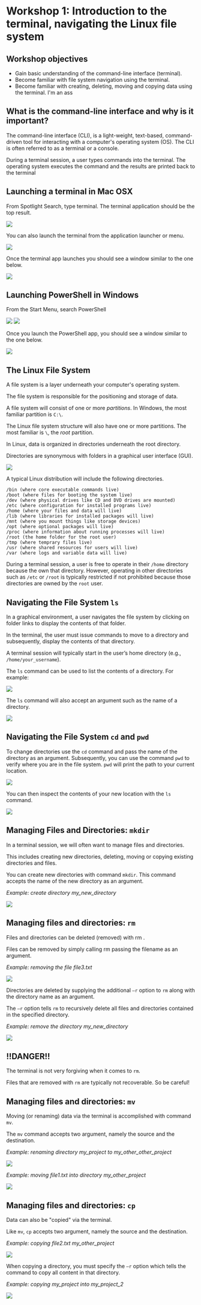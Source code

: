 # Workshop 1: Introduction to the terminal, navigating the Linux file system

## Workshop objectives

* Gain basic understanding of the command-line interface (terminal).
* Become familiar with file system navigation using the terminal.
* Become familiar with creating, deleting, moving and copying data using the terminal. I'm an ass

## What is the command-line interface and why is it important?

The command-line interface (CLI), is a light-weight, text-based, command-driven
tool for interacting with a computer's operating system (OS). The CLI is often
referred to as a terminal or a console.

During a terminal session, a user types commands into the terminal. The
operating system executes the command and the results are printed back to the
terminal

## Launching a terminal in Mac OSX
From Spotlight Search, type terminal. The terminal application should be the top result.

<img src="https://github.com/mdibl/biocore_documentation/blob/master/cli_workshops_2020/images/images_workshop_1/image-2.png?raw=true">

You can also launch the terminal from the application launcher or menu.

<img src="https://github.com/mdibl/biocore_documentation/blob/master/cli_workshops_2020/images/images_workshop_1/image-3.png?raw=true">

Once the terminal app launches you should see a window similar to the one below.

<img src="https://github.com/mdibl/biocore_documentation/blob/master/cli_workshops_2020/images/images_workshop_1/image-4.png?raw=true">

## Launching PowerShell in Windows

From the Start Menu, search PowerShell

<img src="https://github.com/mdibl/biocore_documentation/blob/master/cli_workshops_2020/images/images_workshop_1/start_menu.png?raw=true">

<img src="https://github.com/mdibl/biocore_documentation/blob/master/cli_workshops_2020/images/images_workshop_1/search_powershell.png?raw=true">

Once you launch the PowerShell app, you should see a window similar to the one below.

<img src="https://github.com/mdibl/biocore_documentation/blob/master/cli_workshops_2020/images/images_workshop_1/powershell.png?raw=true">

## The Linux File System
A file system is a layer underneath your computer's operating system. 

The file system is responsible for the positioning and storage of data. 

A file system will consist of one or more *partitions*. In Windows, the most familiar partition is `C:\`. 

The Linux file system structure will also have one or more partitions. The most familiar is `\`, the *root* partition.

In Linux, data is organized in directories underneath the root directory. 

Directories are synonymous with folders in a graphical user interface (GUI). 

<img src="https://github.com/mdibl/biocore_documentation/blob/master/cli_workshops_2020/images/images_workshop_1/comparison.png?raw=true">


A typical Linux distribution will include the following directories.

    /bin (where core executable commands live)
    /boot (where files for booting the system live)
    /dev (where physical drives like CD and DVD drives are mounted)
    /etc (where configuration for installed programs live)
    /home (where your files and data will live)
    /lib (where libraries for installed packages will live)
    /mnt (where you mount things like storage devices)
    /opt (where optional packages will live)
    /proc (where information about running processes will live)
    /root (the home folder for the root user)
    /tmp (where temprary files live)
    /usr (where shared resources for users will live)
    /var (where logs and variable data will live)

During a terminal session, a user is free to operate in their `/home` directory because the own that directory. However, operating in other directories such as `/etc` or `/root` is typically restricted if not prohibited because those directories are owned by the `root` user.

## Navigating the File System `ls`

In a graphical environment, a user navigates the file system by clicking on folder links to display the contents of that folder. 

In the terminal, the user must issue commands to move to a directory and subsequently, display the contents of that directory.

A terminal session will typically start in the user’s home directory (e.g., `/home/your_username`).

The `ls` command can be used to list the contents of a directory. For example:

<img src="https://github.com/mdibl/biocore_documentation/blob/master/cli_workshops_2020/images/images_workshop_1/image-7.png?raw=true">

The `ls` command will also accept an argument such as the name of a directory.

<img src="https://github.com/mdibl/biocore_documentation/blob/master/cli_workshops_2020/images/images_workshop_1/image-8.png?raw=true">

## Navigating the File System `cd` and `pwd`

To change directories use the `cd` command and pass the name of the directory as an argument. Subsequently, you can use the command `pwd` to verify where you are in the file system. `pwd` will print the path to your current location.

<img src="https://github.com/mdibl/biocore_documentation/blob/master/cli_workshops_2020/images/images_workshop_1/image-9.png?raw=true">

You can then inspect the contents of your new location with the `ls` command.

<img src="https://github.com/mdibl/biocore_documentation/blob/master/cli_workshops_2020/images/images_workshop_1/image-10.png?raw=true">

## Managing Files and Directories: `mkdir`

In a terminal session, we will often want to manage files and directories. 

This includes creating new directories, deleting, moving or copying existing directories and files. 

You can create new directories with command `mkdir`. This command accepts the name of the new directory as an argument.

*Example: create directory my_new_directory*

<img src="https://github.com/mdibl/biocore_documentation/blob/master/cli_workshops_2020/images/images_workshop_1/image-11.png?raw=true">

## Managing files and directories: `rm`

Files and directories can be deleted (removed) with rm .

Files can be removed by simply calling rm passing the filename as an argument.

  *Example: removing the file file3.txt*

<img src="https://github.com/mdibl/biocore_documentation/blob/master/cli_workshops_2020/images/images_workshop_1/image-12.png?raw=true">

Directories are deleted by supplying the additional `–r` option to `rm` along with the directory name as an argument.

The `–r` option tells `rm` to recursively delete all files and directories contained in the specified directory.

*Example: remove the directory my_new_directory*

<img src="https://github.com/mdibl/biocore_documentation/blob/master/cli_workshops_2020/images/images_workshop_1/image-13.png?raw=true">

## **!!DANGER!!**

The terminal is not very forgiving when it comes to `rm`.

Files that are removed with `rm` are typically not recoverable. So be careful!

## Managing files and directories: `mv`

Moving (or renaming) data via the terminal is accomplished with command `mv`.

The `mv` command accepts two argument, namely the source and the destination.

*Example: renaming directory my_project to my_other_other_project*

<img src="https://github.com/mdibl/biocore_documentation/blob/master/cli_workshops_2020/images/images_workshop_1/image-14.png?raw=true">

*Example: moving file1.txt into directory my_other_project*

<img src="https://github.com/mdibl/biocore_documentation/blob/master/cli_workshops_2020/images/images_workshop_1/image-15.png?raw=true">

## Managing files and directories: `cp`

Data can also be "copied" via the terminal. 

Like `mv`, `cp` accepts two argument, namely the source and the destination.

*Example: copying file2.txt my_other_project*

<img src="https://github.com/mdibl/biocore_documentation/blob/master/cli_workshops_2020/images/images_workshop_1/image-16.png?raw=true">

When copying a directory, you must specify the `–r` option which tells the command to copy all content in that directory. 

*Example: copying my_project into my_project_2*

<img src="https://github.com/mdibl/biocore_documentation/blob/master/cli_workshops_2020/images/images_workshop_1/image-17.png?raw=true">

